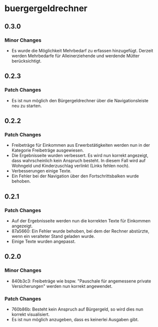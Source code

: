# buergergeldrechner

## 0.3.0

### Minor Changes

- Es wurde die Möglichkeit Mehrbedarf zu erfassen hinzugefügt. Derzeit werden Mehrbedarfe für Alleinerziehende und werdende Mütter berücksichtigt.

## 0.2.3

### Patch Changes

- Es ist nun möglich den Bürgergeldrechner über die Navigationsleiste neu zu starten.

## 0.2.2

### Patch Changes

- Freibeträge für Einkommen aus Erwerbstätigkeiten werden nun in der Kategorie Freibeträge ausgewiesen.
- Die Ergebnisseite wurden verbessert. Es wird nun korrekt angezeigt, dass wahrscheinlich kein Anspruch besteht. In diesem Fall wird auf Wohngeld und Kinderzuschlag verlinkt (Links fehlen noch).
- Verbesserungen einige Texte.
- Ein Fehler bei der Navigation über den Fortschrittsbalken wurde behoben.

## 0.2.1

### Patch Changes

- Auf der Ergebnisseite werden nun die korrekten Texte für Einkommen angezeigt.
- 87a5660: Ein Fehler wurde behoben, bei dem der Rechner abstürzte, wenn ein veralteter Stand geladen wurde.
- Einige Texte wurden angepasst.

## 0.2.0

### Minor Changes

- 840b3c3: Freibeträge wie bspw. "Pauschale für angemessene private Versicherungen" werden nun korrekt angewendet.

### Patch Changes

- 760b86b: Besteht kein Anspruch auf Bürgergeld, so wird dies nun korrekt visualisiert.
- Es ist nun möglich anzugeben, dass es keinerlei Ausgaben gibt.
